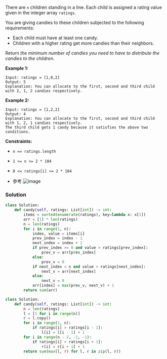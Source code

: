 There are  `n`  children standing in a line. Each child is assigned a rating value given in the integer array  `ratings`.

You are giving candies to these children subjected to the following requirements:

-   Each child must have at least one candy.
-   Children with a higher rating get more candies than their neighbors.

Return  _the minimum number of candies you need to have to distribute the candies to the children_.

**Example 1:**
```
Input: ratings = [1,0,2]
Output: 5
Explanation: You can allocate to the first, second and third child with 2, 1, 2 candies respectively.
```

**Example 2:**
```
Input: ratings = [1,2,2]
Output: 4
Explanation: You can allocate to the first, second and third child with 1, 2, 1 candies respectively.
The third child gets 1 candy because it satisfies the above two conditions.
```

**Constraints:**

- `n == ratings.length`
- `1 <= n <= 2 * 104`
- `0 <= ratings[i] <= 2 * 104`


- 參考
![image](https://leetcode.com/problems/candy/Figures/135_Candy_Two_Pass.gif)

### Solution

```python
class Solution:
    def candy(self, ratings: List[int]) -> int:
        items = sorted(enumerate(ratings), key=lambda x: x[1])
        arr = [1] * len(ratings)
        n = len(ratings)
        for i in range(1, n):
            index, value = items[i]
            prev_index = index - 1
            next_index = index + 1
            if prev_index >= 0 and value > ratings[prev_index]:
                prev_v = arr[prev_index]
            else:
                prev_v = 0
            if next_index < n and value > ratings[next_index]:
                next_v = arr[next_index]
            else:
                next_v = 0
            arr[index] = max(prev_v, next_v) + 1
        return sum(arr)
```

```python
class Solution:
    def candy(self, ratings: List[int]) -> int:
        n = len(ratings)
        l = [1 for i in range(n)]
        r = l.copy()
        for i in range(1, n):
            if ratings[i] > ratings[i - 1]:
                l[i] = l[i - 1] + 1
        for i in range(n - 2, -1, -1):
            if ratings[i] > ratings[i + 1]:
                r[i] = r[i + 1] + 1
        return sum(max(l, r) for l, r in zip(l, r))
```